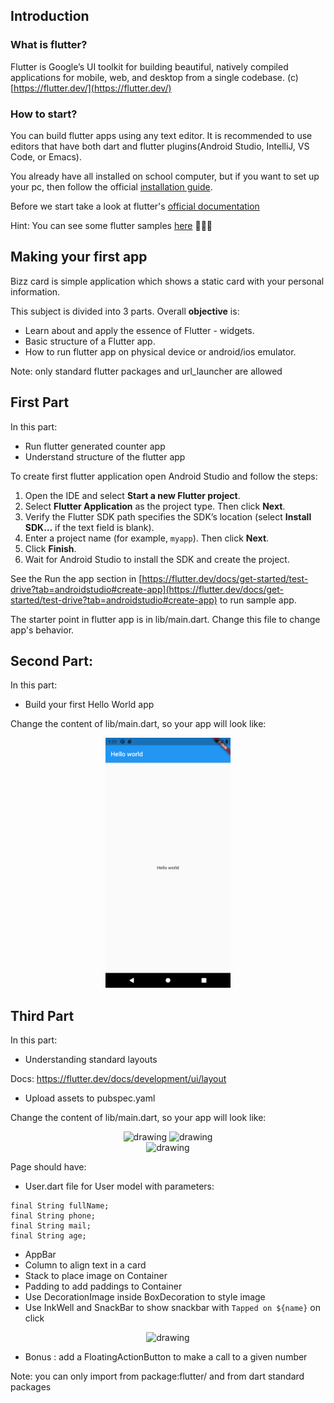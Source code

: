 ## Introduction

### What is flutter?

Flutter is Google’s UI toolkit for building beautiful, natively compiled applications for mobile, web, and desktop from a single codebase. (c) [https://flutter.dev/](https://flutter.dev/)

### How to start?

You can build flutter apps using any text editor. It is recommended to use editors that have both dart and flutter plugins(Android Studio, IntelliJ, VS Code, or Emacs).

You already have all installed on school computer, but if you want to set up your pc, then follow the official [installation guide](https://flutter.dev/docs/get-started/install).

Before we start take a look at flutter's [official documentation](https://flutter.dev/docs)

Hint: You can see some flutter samples [here](https://flutter.github.io/samples/#?type=cookbook) 👩🏽‍🍳

## Making your first app

Bizz card is simple application which shows a static card with your personal information.

This subject is divided into 3 parts. Overall **objective** is:

- Learn about and apply the essence of Flutter - widgets.
- Basic structure of a Flutter app.
- How to run flutter app on physical device or android/ios emulator.

Note: only standard flutter packages and url_launcher are allowed

## First Part

In this part:

- Run flutter generated counter app
- Understand structure of the flutter app

To create first flutter application open Android Studio and follow the steps:

1. Open the IDE and select **Start a new Flutter project**.
2. Select **Flutter Application** as the project type. Then click **Next**.
3. Verify the Flutter SDK path specifies the SDK’s location
   (select **Install SDK…** if the text field is blank).
4. Enter a project name (for example, `myapp`). Then click **Next**.
5. Click **Finish**.
6. Wait for Android Studio to install the SDK and create the project.

See the Run the app section in [https://flutter.dev/docs/get-started/test-drive?tab=androidstudio#create-app](https://flutter.dev/docs/get-started/test-drive?tab=androidstudio#create-app) to run sample app.

The starter point in flutter app is in lib/main.dart. Change this file to change app's behavior.

## Second Part:

In this part:

- Build your first Hello World app

Change the content of lib/main.dart, so your app will look like:

<center>
<img src="https://github.com/alem-01/alem_public/blob/master/resources/bizzCard.01.png" alt="drawing" width="200" height = "400"/>
</center>

## Third Part

In this part:

- Understanding standard layouts

Docs: https://flutter.dev/docs/development/ui/layout

- Upload assets to pubspec.yaml

Change the content of lib/main.dart, so your app will look like:

<center>

<img src="https://s3.us-west-2.amazonaws.com/secure.notion-static.com/df6b0ee7-0661-45dc-8473-58e242bbd348/Screenshot_1616759147.png?X-Amz-Algorithm=AWS4-HMAC-SHA256&X-Amz-Credential=AKIAT73L2G45O3KS52Y5%2F20210412%2Fus-west-2%2Fs3%2Faws4_request&X-Amz-Date=20210412T125612Z&X-Amz-Expires=86400&X-Amz-Signature=0bd3f8b1cab73dba2718231c28877764c4e33e07f96456bec6fa8bfde66cda87&X-Amz-SignedHeaders=host&response-content-disposition=filename%20%3D%22Screenshot_1616759147.png%22" alt="drawing" style="width:200px !important"/>

<img src="https://s3.us-west-2.amazonaws.com/secure.notion-static.com/f7364c96-eb2b-4e4b-bfcb-e08411a77a3b/Screenshot_1616761636.png?X-Amz-Algorithm=AWS4-HMAC-SHA256&X-Amz-Credential=AKIAT73L2G45O3KS52Y5%2F20210412%2Fus-west-2%2Fs3%2Faws4_request&X-Amz-Date=20210412T125615Z&X-Amz-Expires=86400&X-Amz-Signature=03073cab809c88348dbbfd0350c2befd47d9ebd73622a37acc080d2ea882804c&X-Amz-SignedHeaders=host&response-content-disposition=filename%20%3D%22Screenshot_1616761636.png%22" alt="drawing" style="width:200px !important"/>

</center>

<center>

<img src="https://s3.us-west-2.amazonaws.com/secure.notion-static.com/55962bd3-8dda-4de1-9e51-f5098a599b68/Screenshot_1616764154.png?X-Amz-Algorithm=AWS4-HMAC-SHA256&X-Amz-Credential=AKIAT73L2G45O3KS52Y5%2F20210412%2Fus-west-2%2Fs3%2Faws4_request&X-Amz-Date=20210412T125626Z&X-Amz-Expires=86400&X-Amz-Signature=0a603f970af807bfc2a7cd9dcae2615a4d5b8eedbcb512cf33ae6c6fb0d8f98c&X-Amz-SignedHeaders=host&response-content-disposition=filename%20%3D%22Screenshot_1616764154.png%22" alt="drawing"/>

</center>

Page should have:

- User.dart file for User model with parameters:

```
final String fullName;
final String phone;
final String mail;
final String age;
```

- AppBar
- Column to align text in a card
- Stack to place image on Container
- Padding to add paddings to Container
- Use DecorationImage inside BoxDecoration to style image
- Use InkWell and SnackBar to show snackbar with `Tapped on ${name}` on click

<center>

<img src="https://s3.us-west-2.amazonaws.com/secure.notion-static.com/213e8521-d435-4dd5-bf99-c3c6a9831f3b/Screenshot_1616762553.png?X-Amz-Algorithm=AWS4-HMAC-SHA256&X-Amz-Credential=AKIAT73L2G45O3KS52Y5%2F20210412%2Fus-west-2%2Fs3%2Faws4_request&X-Amz-Date=20210412T125658Z&X-Amz-Expires=86400&X-Amz-Signature=c67e0f88bc60f1fdd61d27e1d789b865e52d6450d02fa0e1455963f599d2b43c&X-Amz-SignedHeaders=host&response-content-disposition=filename%20%3D%22Screenshot_1616762553.png%22" alt="drawing" style="width:200px !important"/>

</center>

- Bonus : add a FloatingActionButton to make a call to a given number

Note: you can only import from package:flutter/ and from dart standard packages
